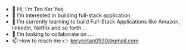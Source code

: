 - 👋 Hi, I’m Tan Ker Yee
- 👀 I’m interested in building full-stack application
- 🌱 I’m currently learning to build Full-Stack Applications like Amazon, linkedin, Netflix and so forth ...
- 💞️ I’m looking to collaborate on ...
- 📫 How to reach me 👉 keryeetan0930@gmail.com

<!---
keryeetan939413/keryeetan939413 is a ✨ special ✨ repository because its `README.md` (this file) appears on your GitHub profile.
You can click the Preview link to take a look at your changes.
--->
